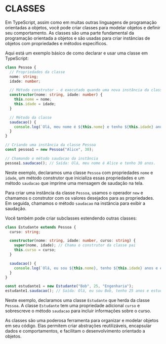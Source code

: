 # CLASSES
Em TypeScript, assim como em muitas outras linguagens de programação orientadas a objetos, você pode criar classes para modelar objetos e definir seu comportamento. As classes são uma parte fundamental da programação orientada a objetos e são usadas para criar instâncias de objetos com propriedades e métodos específicos.

Aqui está um exemplo básico de como declarar e usar uma classe em TypeScript:

```typescript
class Pessoa {
  // Propriedades da classe
  nome: string;
  idade: number;

  // Método construtor - é executado quando uma nova instância da classe é criada
  constructor(nome: string, idade: number) {
    this.nome = nome;
    this.idade = idade;
  }

  // Método da classe
  saudacao() {
    console.log(`Olá, meu nome é ${this.nome} e tenho ${this.idade} anos.`);
  }
}

// Criando uma instância da classe Pessoa
const pessoa1 = new Pessoa("Alice", 30);

// Chamando o método saudacao da instância
pessoa1.saudacao(); // Saída: Olá, meu nome é Alice e tenho 30 anos.
```

Neste exemplo, declaramos uma classe `Pessoa` com propriedades `nome` e `idade`, um método construtor que inicializa essas propriedades e um método `saudacao` que imprime uma mensagem de saudação na tela.

Para criar uma instância da classe `Pessoa`, usamos o operador `new` e chamamos o construtor com os valores desejados para as propriedades. Em seguida, chamamos o método `saudacao` na instância para exibir a saudação.

Você também pode criar subclasses estendendo outras classes:

```typescript
class Estudante extends Pessoa {
  curso: string;

  constructor(nome: string, idade: number, curso: string) {
    super(nome, idade); // Chama o construtor da classe pai
    this.curso = curso;
  }

  saudacao() {
    console.log(`Olá, eu sou ${this.nome}, tenho ${this.idade} anos e estudo ${this.curso}.`);
  }
}

const estudante1 = new Estudante("Bob", 25, "Engenharia");
estudante1.saudacao(); // Saída: Olá, eu sou Bob, tenho 25 anos e estudo Engenharia.
```

Neste exemplo, declaramos uma classe `Estudante` que herda da classe `Pessoa`. A classe `Estudante` tem uma propriedade adicional `curso` e sobrescreve o método `saudacao` para incluir informações sobre o curso.

As classes são uma poderosa ferramenta para organizar e modelar objetos em seu código. Elas permitem criar abstrações reutilizáveis, encapsular dados e comportamentos, e facilitam o desenvolvimento orientado a objetos. 